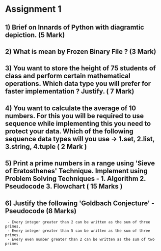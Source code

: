 # Assignment 1


## 1) Brief on Innards of Python with diagramtic depiction. **(5 Mark)**
## 2) What is mean by Frozen Binary File ? **(3 Mark)**
## 3) You want to store the height of 75 students of class and perform certain mathematical operations. Which data type you will prefer for faster implementation ? Justify. **( 7 Mark)**
## 4) You want to calculate the average of 10 numbers. For this you will be required to use sequence while implementing this you need to protect your data. Which of the following sequence data types will you use -> **1.set, 2.list, 3.string, 4.tuple** **( 2 Mark )** 
## 5) Print a prime numbers in a range using 'Sieve of Eratosthenes' Technique. Implement using Problem Solving Techniques - 1. Algorithm 2. Pseudocode 3. Flowchart **( 15 Marks )**
## 6) Justify the following 'Goldbach Conjecture' - Pseudocode **(8 Marks)**
     - Every integer greater than 2 can be written as the sum of three primes.
     - Every integer greater than 5 can be written as the sum of three primes.
     - Every even number greater than 2 can be written as the sum of two primes
